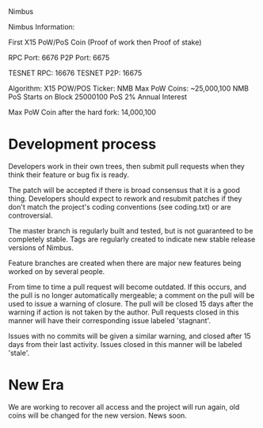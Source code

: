 Nimbus

Nimbus Information:

First X15 PoW/PoS Coin (Proof of work then Proof of stake)

RPC Port: 6676
P2P Port: 6675

TESNET RPC: 16676
TESNET P2P: 16675

Algorithm: X15 POW/POS
Ticker: NMB
Max PoW Coins: ~25,000,100 NMB
PoS Starts on Block 25000100
PoS 2% Annual Interest

Max PoW Coin after the hard fork: 14,000,100

Development process
===========================

Developers work in their own trees, then submit pull requests when
they think their feature or bug fix is ready.

The patch will be accepted if there is broad consensus that it is a
good thing.  Developers should expect to rework and resubmit patches
if they don't match the project's coding conventions (see coding.txt)
or are controversial.

The master branch is regularly built and tested, but is not guaranteed
to be completely stable. Tags are regularly created to indicate new
stable release versions of Nimbus.

Feature branches are created when there are major new features being
worked on by several people.

From time to time a pull request will become outdated. If this occurs, and
the pull is no longer automatically mergeable; a comment on the pull will
be used to issue a warning of closure. The pull will be closed 15 days
after the warning if action is not taken by the author. Pull requests closed
in this manner will have their corresponding issue labeled 'stagnant'.

Issues with no commits will be given a similar warning, and closed after
15 days from their last activity. Issues closed in this manner will be 
labeled 'stale'.

New Era
===========================
We are working to recover all access and the project will run again, old coins will be changed for the new version.
News soon.